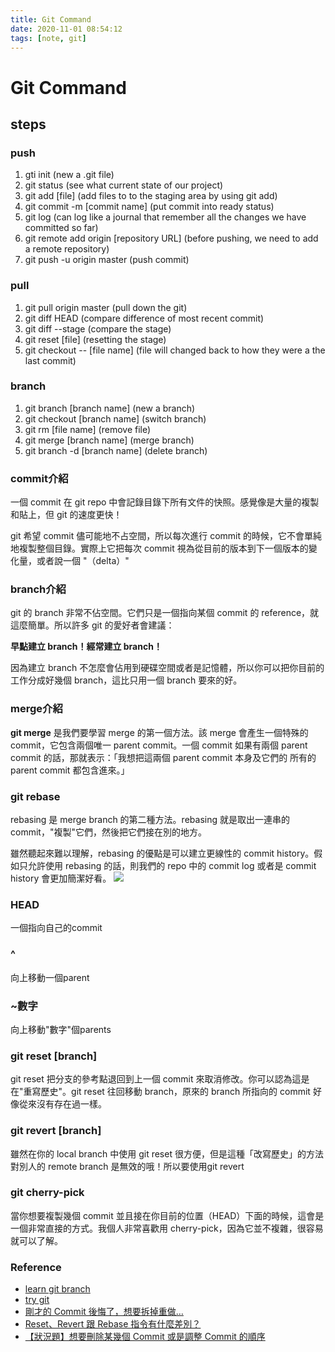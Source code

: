 ```yaml
---
title: Git Command
date: 2020-11-01 08:54:12
tags: [note, git]
---
```


# Git Command

## steps


### push 
1. gti init 
    (new a .git file)
2. git status
    (see what current state of our project)
3. git add [file]
    (add files to to the staging area by using git add)
4. git commit -m [commit name] 
    (put commit into ready status)
5. git log
    (can log like a journal that remember all the changes we have committed so far)
6. git remote add origin [repository URL]
    (before pushing, we need to add a remote repository)
7. git push -u origin master
    (push commit)
<!--more-->
### pull
1. git pull origin master
    (pull down the git)
2. git diff HEAD
    (compare difference of most recent commit)
3. git diff --stage
    (compare the stage)
4. git reset [file]
    (resetting the stage)
5. git checkout -- [file name]
    (file will changed back to how they were a the last commit)

### branch
1. git branch [branch name]
    (new a branch)
2. git checkout [branch name]
    (switch branch)
3. git rm [file name]
    (remove file)
4. git merge [branch name]
    (merge branch)
5. git branch -d [branch name]
    (delete branch)
    
    
    
### commit介紹
一個 commit 在 git repo 中會記錄目錄下所有文件的快照。感覺像是大量的複製和貼上，但 git 的速度更快！

git 希望 commit 儘可能地不占空間，所以每次進行 commit 的時候，它不會單純地複製整個目錄。實際上它把每次 commit 視為從目前的版本到下一個版本的變化量，或者說一個 "（delta）"

### branch介紹
git 的 branch 非常不佔空間。它們只是一個指向某個 commit 的 reference，就這麼簡單。所以許多 git 的愛好者會建議：

**早點建立 branch！經常建立 branch！**

因為建立 branch 不怎麼會佔用到硬碟空間或者是記憶體，所以你可以把你目前的工作分成好幾個 branch，這比只用一個 branch 要來的好。

### merge介紹
**git merge** 是我們要學習 merge 的第一個方法。該 merge 會產生一個特殊的 commit，它包含兩個唯一 parent commit。一個 commit 如果有兩個 parent commit 的話，那就表示：「我想把這兩個 parent commit 本身及它們的 所有的 parent commit 都包含進來。」

### git rebase
rebasing 是 merge branch 的第二種方法。rebasing 就是取出一連串的 commit，"複製"它們，然後把它們接在別的地方。

雖然聽起來難以理解，rebasing 的優點是可以建立更線性的 commit history。假如只允許使用 rebasing 的話，則我們的 repo 中的 commit log 或者是 commit history 會更加簡潔好看。
![](https://i.imgur.com/OK7XeWs.png)


### HEAD
一個指向自己的commit


### ^
向上移動一個parent

### ~數字
向上移動"數字"個parents

### git reset [branch]
git reset 把分支的參考點退回到上一個 commit 來取消修改。你可以認為這是在"重寫歷史"。git reset 往回移動 branch，原來的 branch 所指向的 commit 好像從來沒有存在過一樣。

### git revert [branch]
雖然在你的 local branch 中使用 git reset 很方便，但是這種「改寫歷史」的方法對別人的 remote branch 是無效的哦！所以要使用git revert


### git cherry-pick
當你想要複製幾個 commit 並且接在你目前的位置（HEAD）下面的時候，這會是一個非常直接的方式。我個人非常喜歡用 cherry-pick，因為它並不複雜，很容易就可以了解。


### Reference
- [learn git branch](http://learngitbranching.js.org/)
- [try git](https://try.github.io/levels/1/challenges/1)
- [剛才的 Commit 後悔了，想要拆掉重做…](https://gitbook.tw/chapters/using-git/reset-commit.html)
- [Reset、Revert 跟 Rebase 指令有什麼差別？](https://gitbook.tw/chapters/rewrite-history/reset-revert-and-rebase.html)
- [【狀況題】想要刪除某幾個 Commit 或是調整 Commit 的順序](https://gitbook.tw/chapters/rewrite-history/remove-and-reorder-commit.html)
